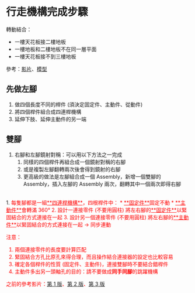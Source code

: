 # 行走機構完成步驟

轉動結合：
* 一樓天花板接二樓地板
* 一樓地板和二樓地板不在同一層平面
* 一樓天花板接不到三樓地板

參考：[影片](https://youtube.com/shorts/H1iwLd8_MyQ?feature=share)、[模型](https://cad.onshape.com/documents/4c110d09bdf5554a7430363d/w/c4e2f10b63d866876f8b7ca0/e/fdd9f35863b2bc35ee63c351?renderMode=0&uiState=656fe0be07e9a2349c6a81a0)

## 先做左腳

1. 做四個長度不同的桿件 (須決定固定件、主動件、從動件)
2. 將四個桿件組合成四連桿機構
3. 延伸下肢、延伸主動件的另一端

## 雙腳

1. 右腳和左腳鏡射對稱：可以用以下方法之一完成
   1. 同樣的四個桿件再組合成一個鏡射對稱的右腳
   2. 或是複製左腳翻轉兩次後會得到鏡射的右腳
   3. 更高級的做法是左腳組合成一個 Assembly，新增一個雙腳的 Assembly，插入左腳的 Assembly 兩次，翻轉其中一個兩次即得右腳
<br>
1. <span style="color: red">每隻腳都是一組<ins>**四連桿機構**</ins>，四根桿件中：
   * <ins>**固定件**</ins>固定不動
   * <ins>**主動件**</ins>會轉滿 360&deg; 
2. <span style="color: red">設計一連接零件 (不要用圓柱) 將左右腳的<ins>**固定件**</ins>以緊固結合的方式連接在一起
3. <span style="color: red">設計另一個連接零件 (不要用圓柱) 將左右腳的<ins>**主動件**</ins>以緊固結合的方式連接在一起</span> → 同步連動

注意：

1. 兩個<span style="color: red">連接零件的長度</span>要計算匹配
2. 緊固結合方孔比原孔來得合理，而且操作結合連接器的設定也比較容易  
3. <span style="color: red">確定各個桿件的性質 (固定件、主動件)</span>，連接雙腳時不要結合錯桿件
4. 主動件多出另一頭軸孔的目的：請不要做成**同手同腳**的跳躍機構

之前的參考影片：[第 1 版](https://www.youtube.com/watch?v=Lr9cCsh8WKs&authuser=0)、[第 2 版](https://youtube.com/shorts/2CAeg648HeE?feature=share&authuser=0)、[第 3 版](https://youtube.com/shorts/9pnYUpbbxhY?feature=share&authuser=0)